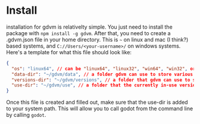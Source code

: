 # Install
installation for gdvm is relativelty simple. You just need to install the package with `npm install -g gdvm`. After that, you need to create a .gdvm.json file in your home directory. This is `~` on linux and mac (I think?) based systems, and `C://Users/<your-username>/` on windows systems. Here's a template for what this file should look like:
```json
{
  "os": "linux64", // can be "linux64", "linux32", "win64", "win32", or "mac"
  "data-dir": "~/gdvm/data", // a folder gdvm can use to store various data
  "versions-dir": "~/gdvm/versions", // a folder that gdvm can use to store installed versions that aren't in use
  "use-dir": "~/gdvm/use", // a folder that the currently in-use version of Godot is in. This folder should be on your system's path
}
```
Once this file is created and filled out, make sure that the use-dir is added to your system path. This will allow you to call godot from the command line by calling `godot`. 